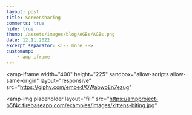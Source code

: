 ```yaml
---
layout: post
title: Screensharing
comments: true
hide: true
thumb: /assets/images/blog/AGBs/AGBs.png
date: 12.11.2022
excerpt_separator: <!-- more -->
customamp:
    - amp-iframe
---
```


<amp-iframe
  width="400"
  height="225"
  sandbox="allow-scripts allow-same-origin"
  layout="responsive"
  src="https://giphy.com/embed/OWabwoEn7ezug"
>
  <amp-img
    placeholder
    layout="fill"
    src="https://ampproject-b5f4c.firebaseapp.com/examples/images/kittens-biting.jpg"
  ></amp-img>
</amp-iframe>
